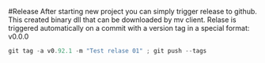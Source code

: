 #Release
After starting new project you can simply trigger release to github. This created binary dll that can be downloaded by mv client.
Relase is triggered automatically on a commit with a version tag in a special format: v0.0.0

```ps1
git tag -a v0.92.1 -m "Test relase 01" ; git push --tags
```
